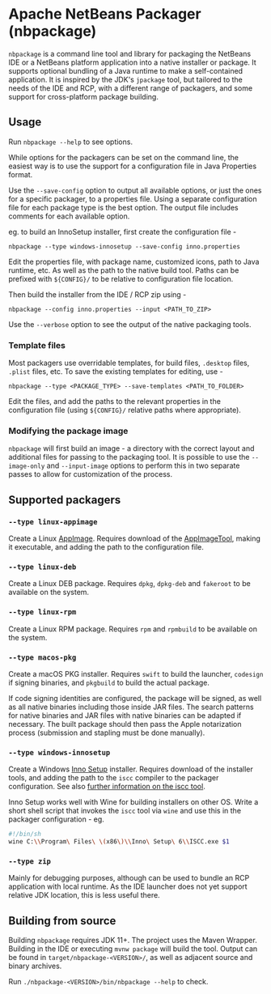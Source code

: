 # Apache NetBeans Packager (nbpackage)

`nbpackage` is a command line tool and library for packaging the NetBeans IDE or
a NetBeans platform application into a native installer or package. It supports
optional bundling of a Java runtime to make a self-contained application. It is
inspired by the JDK's `jpackage` tool, but tailored to the needs of the IDE and
RCP, with a different range of packagers, and some support for cross-platform
package building.

## Usage

Run `nbpackage --help` to see options.

While options for the packagers can be set on the command line, the easiest way
is to use the support for a configuration file in Java Properties format.

Use the `--save-config` option to output all available options, or just the ones
for a specific packager, to a properties file. Using a separate configuration file
for each package type is the best option. The output file includes comments for
each available option.

eg. to build an InnoSetup installer, first create the configuration file -

`nbpackage --type windows-innosetup --save-config inno.properties`

Edit the properties file, with package name, customized icons, path to Java
runtime, etc. As well as the path to the native build tool. Paths can be prefixed
with `${CONFIG}/` to be relative to configuration file location.

Then build the installer from the IDE / RCP zip using -

`nbpackage --config inno.properties --input <PATH_TO_ZIP>`

Use the `--verbose` option to see the output of the native packaging tools.

### Template files

Most packagers use overridable templates, for build files, `.desktop` files, `.plist`
files, etc. To save the existing templates for editing, use -

`nbpackage --type <PACKAGE_TYPE> --save-templates <PATH_TO_FOLDER>`

Edit the files, and add the paths to the relevant properties in the configuration
file (using `${CONFIG}/` relative paths where appropriate).

### Modifying the package image

`nbpackage` will first build an image - a directory with the correct layout and
additional files for passing to the packaging tool. It is possible to use the
`--image-only` and `--input-image` options to perform this in two separate passes
to allow for customization of the process.

## Supported packagers

### `--type linux-appimage`

Create a Linux [AppImage][appimage]. Requires download of the 
[AppImageTool][appimagetool], making it executable, and adding the path to the
configuration file.

### `--type linux-deb`

Create a Linux DEB package. Requires `dpkg`, `dpkg-deb` and `fakeroot` to be
available on the system.

### `--type linux-rpm`

Create a Linux RPM package. Requires `rpm` and `rpmbuild` to be available on the
system.

### `--type macos-pkg`

Create a macOS PKG installer. Requires `swift` to build the launcher, `codesign`
if signing binaries, and `pkgbuild` to build the actual package.

If code signing identities are configured, the package will be signed, as well as
all native binaries including those inside JAR files. The search patterns for
native binaries and JAR files with native binaries can be adapted if necessary.
The built package should then pass the Apple notarization process (submission and
stapling must be done manually).

### `--type windows-innosetup`

Create a Windows [Inno Setup][innosetup] installer. Requires download of the
installer tools, and adding the path to the `iscc` compiler to the packager
configuration. See also [further information on the iscc tool][iscc].

Inno Setup works well with Wine for building installers on other OS. Write a short
shell script that invokes the `iscc` tool via `wine` and use this in the packager
configuration - eg.

```bash
#!/bin/sh
wine C:\\Program\ Files\ \(x86\)\\Inno\ Setup\ 6\\ISCC.exe $1
```

### `--type zip`

Mainly for debugging purposes, although can be used to bundle an RCP application
with local runtime. As the IDE launcher does not yet support relative JDK location,
this is less useful there.

## Building from source

Building `nbpackage` requires JDK 11+. The project uses the Maven Wrapper.
Building in the IDE or executing `mvnw package` will build the tool. Output can
be found in `target/nbpackage-<VERSION>/`, as well as adjacent source and binary
archives.

Run `./nbpackage-<VERSION>/bin/nbpackage --help` to check.

[appimage]: https://appimage.org/
[appimagetool]: https://github.com/AppImage/AppImageKit/releases/
[innosetup]: https://jrsoftware.org/isinfo.php
[iscc]: https://jrsoftware.org/ishelp/index.php?topic=compilercmdline
